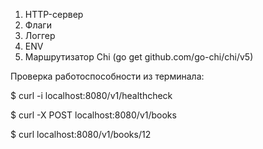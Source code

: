 


1. HTTP-сервер
2. Флаги
3. Логгер 
4. ENV
5. Маршрутизатор Chi (go get github.com/go-chi/chi/v5)




Проверка работоспособности из терминала:

$ curl -i localhost:8080/v1/healthcheck

$ curl -X POST localhost:8080/v1/books

$ curl localhost:8080/v1/books/12



